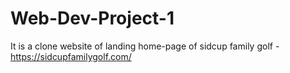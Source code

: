 # Web-Dev-Project-1
It is a clone website of landing home-page of sidcup family golf  - https://sidcupfamilygolf.com/
